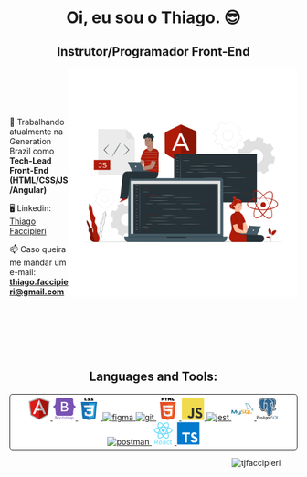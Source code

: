 <h1 align="center">Oi, eu sou o Thiago. 😎</h1>
<h2 align="center">Instrutor/Programador Front-End</h2>

<img align="right" width="400px" src="./imgBackground.png">

<br><br><br><br><br>
🔭 Trabalhando atualmente na Generation Brazil como **Tech-Lead Front-End (HTML/CSS/JS/Angular)**

🖥 Linkedin: [Thiago Faccipieri](https://www.linkedin.com/in/thiago-faccipieri/)

📫 Caso queira me mandar um e-mail: **thiago.faccipieri@gmail.com**

<br><br><br><br><br>


<h2 align="center">Languages and Tools:</h2>
<p align="center" style="background-color: white; border-radius: 5px; border: 1px solid; padding: 5px"> <a href="https://angular.io" target="_blank"> 
  <img src="https://raw.githubusercontent.com/devicons/devicon/master/icons/angularjs/angularjs-original.svg"  alt="angularjs" width="40" height="40"/> </a> <a href="https://getbootstrap.com" target="_blank"> <img src="https://raw.githubusercontent.com/devicons/devicon/master/icons/bootstrap/bootstrap-plain-wordmark.svg" alt="bootstrap" width="40" height="40"/> </a> <a href="https://www.w3schools.com/css/" target="_blank"> <img src="https://raw.githubusercontent.com/devicons/devicon/master/icons/css3/css3-original-wordmark.svg" alt="css3" width="40" height="40"/> </a> <a href="https://www.figma.com/" target="_blank"> <img src="https://www.vectorlogo.zone/logos/figma/figma-icon.svg" alt="figma" width="40" height="40"/> </a> <a href="https://git-scm.com/" target="_blank"> <img src="https://www.vectorlogo.zone/logos/git-scm/git-scm-icon.svg" alt="git" width="40" height="40"/> </a> <a href="https://www.w3.org/html/" target="_blank"> <img src="https://raw.githubusercontent.com/devicons/devicon/master/icons/html5/html5-original-wordmark.svg" alt="html5" width="40" height="40"/> </a> <a href="https://developer.mozilla.org/en-US/docs/Web/JavaScript" target="_blank"> <img src="https://raw.githubusercontent.com/devicons/devicon/master/icons/javascript/javascript-original.svg" alt="javascript" width="40" height="40"/> </a> <a href="https://jestjs.io" target="_blank"> <img src="https://www.vectorlogo.zone/logos/jestjsio/jestjsio-icon.svg" alt="jest" width="40" height="40"/> </a> <a href="https://www.mysql.com/" target="_blank"> <img src="https://raw.githubusercontent.com/devicons/devicon/master/icons/mysql/mysql-original-wordmark.svg" alt="mysql" width="40" height="40"/> </a> <a href="https://www.postgresql.org" target="_blank"> <img src="https://raw.githubusercontent.com/devicons/devicon/master/icons/postgresql/postgresql-original-wordmark.svg" alt="postgresql" width="40" height="40"/> </a> <a href="https://postman.com" target="_blank"> <img src="https://www.vectorlogo.zone/logos/getpostman/getpostman-icon.svg" alt="postman" width="40" height="40"/> </a> <a href="https://reactjs.org/" target="_blank"> <img src="https://raw.githubusercontent.com/devicons/devicon/master/icons/react/react-original-wordmark.svg" alt="react" width="40" height="40"/> </a> <a href="https://www.typescriptlang.org/" target="_blank"> <img src="https://raw.githubusercontent.com/devicons/devicon/master/icons/typescript/typescript-original.svg" alt="typescript" width="40" height="40"/> </a> </p>

<div style="display: flex; align-items: center; justify-content: center; width: 90vw">

<img src="https://github-readme-stats.vercel.app/api/top-langs?username=tjfaccipieri&show_icons=true&locale=en&theme=radical" alt="tjfaccipieri" style=' display: block; margin: 0 auto;' />

</div
